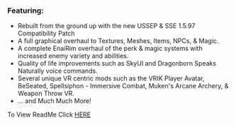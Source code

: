 ### Featuring:
- Rebuilt from the ground up with the new USSEP & SSE 1.5.97 Compatibility Patch
- A full graphical overhaul to Textures, Meshes, Items, NPCs, & Magic.
- A complete EnaiRim overhaul of the perk & magic systems with increased enemy variety and abilities.
- Quality of life improvements such as SkyUI and Dragonborn Speaks Naturally voice commands.
- Several unique VR centric mods such as the VRIK Player Avatar, BeSeated, Spellsiphon - Immersive Combat, Muken's Arcane Archery, & Weapon Throw VR.
- ... and Much Much More!

To View ReadMe Click [HERE](http://bit.ly/2Txtbh4)
